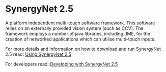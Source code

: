 # SynergyNet 2.5

A platform independent multi-touch software framework. This software relies on an externally provided vision system (such as CCV). The framework employs a number of java libraries, including JME, for the creation of networked applications which can utilise multi-touch inputs.

For more details and information on how to download and run SynergyNet 2.5 read: [Using SynergyNet 2.5](https://github.com/synergynet/synergynet2.5/wiki/Using-SynergyNet-2.5)

For developers read:  [Developing with SynergyNet 2.5](https://github.com/synergynet/synergynet2.5/wiki/Developing-with-SynergyNet-2.5)
